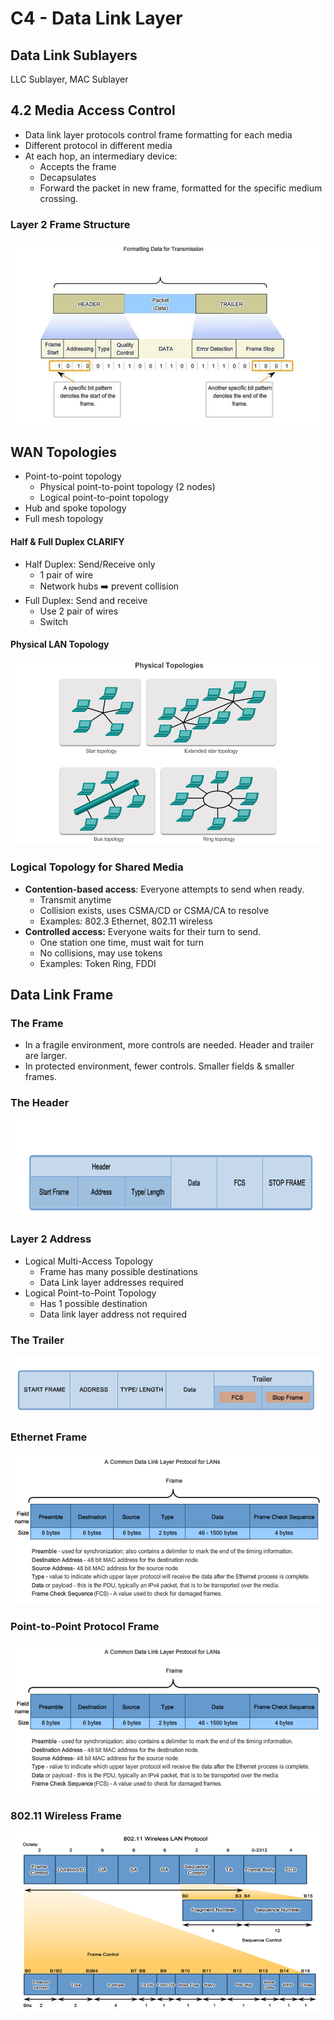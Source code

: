 # C4 - Data Link Layer

## Data Link Sublayers

LLC Sublayer, MAC Sublayer

## 4.2 Media Access Control

- Data link layer protocols control frame formatting for each media
- Different protocol in different media
- At each hop, an intermediary device:
  - Accepts the frame
  - Decapsulates
  - Forward the packet in new frame, formatted for the specific medium crossing.

### Layer 2 Frame Structure

![frame-structure.png](lecture-img/c4/frame-structure.png)

## WAN Topologies

- Point-to-point topology
  - Physical point-to-point topology (2 nodes)
  - Logical point-to-point topology
- Hub and spoke topology
- Full mesh topology

#### Half & Full Duplex CLARIFY

- Half Duplex: Send/Receive only
  - 1 pair of wire
  - Network hubs :arrow_right: prevent collision
- Full Duplex: Send and receive
  - Use 2 pair of wires
  - Switch

#### Physical LAN Topology

![physical-topologies.png](lecture-img/c4/physical-topologies.png)

### Logical Topology for Shared Media

- **Contention-based access**: Everyone attempts to send when ready.
  - Transmit anytime
  - Collision exists, uses CSMA/CD or CSMA/CA to resolve
  - Examples: 802.3 Ethernet, 802.11 wireless
- **Controlled access:** Everyone waits for their turn to send.
  - One station one time, must wait for turn
  - No collisions, may use tokens
  - Examples: Token Ring, FDDI

## Data Link Frame

### The Frame

- In a fragile environment, more controls are needed. Header and trailer are larger.
- In protected environment, fewer controls. Smaller fields & smaller frames.

### The Header

![header.png](lecture-img/c4/header.png)

### Layer 2 Address

- Logical Multi-Access Topology
  - Frame has many possible destinations
  - Data Link layer addresses required
- Logical Point-to-Point Topology
  - Has 1 possible destination
  - Data link layer address not required

### The Trailer

![trailer.png](lecture-img/c4/trailer.png)

### Ethernet Frame

![image-20191029152315741](lecture-img/c4/ethernet-frame.png)

### Point-to-Point Protocol Frame

![p2p-protocol-frame.png](lecture-img/c4/p2p-protocol-frame.png)

### 802.11 Wireless Frame

![802-11-wireless-frame.png](lecture-img/c4/802-11-wireless-frame.png)

